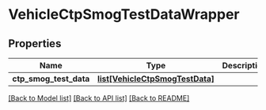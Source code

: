 # VehicleCtpSmogTestDataWrapper

## Properties
Name | Type | Description | Notes
------------ | ------------- | ------------- | -------------
**ctp_smog_test_data** | [**list[VehicleCtpSmogTestData]**](VehicleCtpSmogTestData.md) |  | [optional] 

[[Back to Model list]](../README.md#documentation-for-models) [[Back to API list]](../README.md#documentation-for-api-endpoints) [[Back to README]](../README.md)

